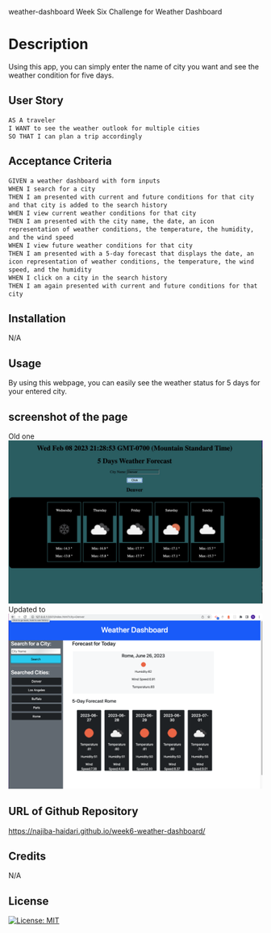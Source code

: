 weather-dashboard
Week Six Challenge for Weather Dashboard

# Description

Using this app, you can simply enter the name of city you want and see the weather condition for five days.

## User Story

```
AS A traveler
I WANT to see the weather outlook for multiple cities
SO THAT I can plan a trip accordingly
```

## Acceptance Criteria

```
GIVEN a weather dashboard with form inputs
WHEN I search for a city
THEN I am presented with current and future conditions for that city and that city is added to the search history
WHEN I view current weather conditions for that city
THEN I am presented with the city name, the date, an icon representation of weather conditions, the temperature, the humidity, and the wind speed
WHEN I view future weather conditions for that city
THEN I am presented with a 5-day forecast that displays the date, an icon representation of weather conditions, the temperature, the wind speed, and the humidity
WHEN I click on a city in the search history
THEN I am again presented with current and future conditions for that city
```

## Installation

N/A

## Usage

By using this webpage, you can easily see the weather status for 5 days for your entered city.

## screenshot of the page

Old one
![Weather Dashboard](./Assets/screenshot.jpeg) 
Updated to
![Weather Dashboard Updated](./Assets/Screenshot%202023-06-26%20at%206.43.20%20PM.png)
## URL of Github Repository
https://najiba-haidari.github.io/week6-weather-dashboard/ 


## Credits

N/A

## License

[![License: MIT](https://img.shields.io/badge/License-MIT-yellow.svg)](https://opensource.org/licenses/MIT)

